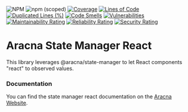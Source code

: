![NPM](https://img.shields.io/npm/l/@aracna/state-manager-react)
![npm (scoped)](https://img.shields.io/npm/v/@aracna/state-manager-react)
[![Coverage](https://sonarcloud.io/api/project_badges/measure?project=aracna_state-manager-react&metric=coverage)](https://sonarcloud.io/summary/new_code?id=aracna_state-manager-react)
[![Lines of Code](https://sonarcloud.io/api/project_badges/measure?project=aracna_state-manager-react&metric=ncloc)](https://sonarcloud.io/summary/new_code?id=aracna_state-manager-react)
[![Duplicated Lines (%)](https://sonarcloud.io/api/project_badges/measure?project=aracna_state-manager-react&metric=duplicated_lines_density)](https://sonarcloud.io/summary/new_code?id=aracna_state-manager-react)
[![Code Smells](https://sonarcloud.io/api/project_badges/measure?project=aracna_state-manager-react&metric=code_smells)](https://sonarcloud.io/summary/new_code?id=aracna_state-manager-react)
[![Vulnerabilities](https://sonarcloud.io/api/project_badges/measure?project=aracna_state-manager-react&metric=vulnerabilities)](https://sonarcloud.io/summary/new_code?id=aracna_state-manager-react)
[![Maintainability Rating](https://sonarcloud.io/api/project_badges/measure?project=aracna_state-manager-react&metric=sqale_rating)](https://sonarcloud.io/summary/new_code?id=aracna_state-manager-react)
[![Reliability Rating](https://sonarcloud.io/api/project_badges/measure?project=aracna_state-manager-react&metric=reliability_rating)](https://sonarcloud.io/summary/new_code?id=aracna_state-manager-react)
[![Security Rating](https://sonarcloud.io/api/project_badges/measure?project=aracna_state-manager-react&metric=security_rating)](https://sonarcloud.io/summary/new_code?id=aracna_state-manager-react)

# Aracna State Manager React

This library leverages @aracna/state-manager to let React components "react" to observed values.

### Documentation

You can find the state manager react documentation on the [Aracna Website](https://aracna.dariosechi.it).
